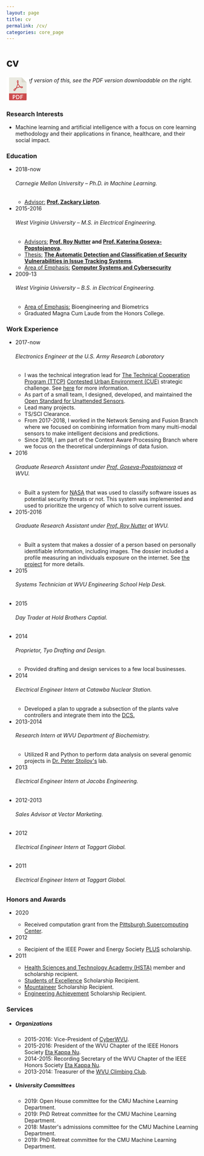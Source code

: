 ```yaml
---
layout: page
title: cv
permalink: /cv/
categories: core_page
---
```


<h1>cv</h1>
<h6>For a brief version of this, see the PDF version downloadable on the right.</h6>

<!-- Place PDF download link at the top right. -->
<div class="row" style="margin-top: -3.5em;">
	<a class="ml-auto mr-2" href="/assets/pdf/vitae.pdf" target="_blank">
	  <img height="60px" src="/assets/img/pdf_icon.svg" />
	</a>
</div>


<div class="cv">
	<div class="card mt-3 p-3">
	  <h3 class="card-title">Research Interests</h3>
	    <div>
				<ul class="card-text font-weight-light list-group list-group-flush">
					<li class="list-group-item">Machine learning and artificial intelligence with a focus on core learning methodology and their applications in finance, healthcare, and their social impact.</li>
				</ul>
			</div>
		</div>
		<div class="card mt-3 p-3">
			<h3 class="card-title">Education</h3>
			<div>
				<ul class="card-text font-weight-light list-group list-group-flush">
					<li class="list-group-item">
						<div class="row">
								<div class="col-xs-2 cl-sm-2 col-md-auto text-left" style="width: 75px;">
									<span class="badge font-weight-bold danger-color-dark text-uppercase align-middle" style="width: 75px;">
										2018-now
									</span>
								</div>
							<div class="col-xs-10 cl-sm-10 col-md mt-2 mt-md-0">
								<h6 class="title font-weight-bold ml-1 ml-md-4">Carnegie Mellon University – Ph.D. in Machine Learning.</h6>
								<ul class="items">
									<li>
										<span class="item"><u>Advisor:</u> <a href="http://zacklipton.com/" target="_blank"><b>Prof. Zackary Lipton</b></a>.</span>
									</li>
									<!-- <li>
										<span class="item-title">I do research on topics related to <b>self-reflection in machine learning</b>:</span>
										<ul class="subitems">
											<li><span class="subitem">I have developed multiple methods for using unlabeled data to estimate the accuracies of several different classifiers performing the same task, that I have presented at Uncertainty in Artificial Intelligence (<b>UAI</b>) in 2014, International Conference in Machine Learning (<b>ICML</b>) in 2016, and at Neural Information Processing Systems (<b>NIPS</b>) in 2017.</span></li>
											<li><span class="subitem">I have developed a method for performing <b>low-resource and zero-shot multilingual machine translation</b>.</span></li>
											<li><span class="subitem">I am developing a self-reflection mechanism for machine learning systems and I am applying it in NELL.</span></li>
											<li><span class="subitem">I am working on a new framework for learning where agreement among multiple agents is the objective.</span></li>
										</ul>
									</li> -->
								</ul>
							</div>
						</div>
					</li>
					<li class="list-group-item">
						<div class="row">
								<div class="col-xs-2 cl-sm-2 col-md-auto text-left" style="width: 75px;">
									<span class="badge font-weight-bold danger-color-dark text-uppercase align-middle" style="width: 75px;">
										2015-2016
									</span>
								</div>
							<div class="col-xs-10 cl-sm-10 col-md mt-2 mt-md-0">
								<h6 class="title font-weight-bold ml-1 ml-md-4">West Virginia University – M.S. in Electrical Engineering.</h6>
									<ul class="items">
										<li>
											<span class="item"><u>Advisors:</u> <b><a href="https://www.statler.wvu.edu/faculty-staff/faculty/roy-nutter" target="_blank">Prof. Roy Nutter</a> and <a href="http://community.wvu.edu/~kagoseva/" target="_blank">Prof. Katerina Goseva-Popstojanova</a>.</b></span>
										</li>
										<li>
											<span class="item"><u>Thesis:</u> <b><a href="/assets/pdf/MS/MSThesis.pdf">The Automatic Detection and Classification of Security Vulnerabilities in Issue Tracking Systems</a></b>.</span>
										</li>
										<li>
											<span class="item"><u>Area of Emphasis:</u> <b><a href="http://catalog.wvu.edu/graduate/collegeofengineeringandmineralresources/thelanedepartmentofcomputerscienceandelectricalengineering/ee/#masterstext">Computer Systems and Cybersecurity</a></b></span>
										</li>
									</ul></div>
						</div>
					</li>
					<li class="list-group-item">
						<div class="row">
							<div class="col-xs-2 cl-sm-2 col-md-auto text-left" style="width: 75px;">
								<span class="badge font-weight-bold danger-color-dark text-uppercase align-middle" style="width: 75px;">
									2009-13
								</span>
							</div>
						<div class="col-xs-10 cl-sm-10 col-md mt-2 mt-md-0">
							<h6 class="title font-weight-bold ml-1 ml-md-4">West Virginia University – B.S. in Electrical Engineering.</h6>
							<ul class="items">
								<li>
									<span class="item"><u>Area of Emphasis:</u> Bioengineering and Biometrics</span>
								</li>
								<li>
									<span class="item">Graduated Magna Cum Laude from the Honors College.</span>
								</li>
							</ul>
						</div>
						</div>
					</li>
				</ul>
			</div>
		</div>
		<div class="card mt-3 p-3">
			<h3 class="card-title">Work Experience</h3>
			<div>
				<ul class="card-text font-weight-light list-group list-group-flush">
					<li class="list-group-item">
						<div class="row">
								<div class="col-xs-2 cl-sm-2 col-md-auto text-left" style="width: 75px;">
									<span class="badge font-weight-bold danger-color-dark text-uppercase align-middle" style="width: 75px;">
										2017-now
									</span>
								</div>
							<div class="col-xs-10 cl-sm-10 col-md mt-2 mt-md-0">
								<h6 class="title font-weight-bold ml-1 ml-md-4">Electronics Engineer at the U.S. Army Research Laboratory</h6>
								<ul class="items">
									<li>
										<span class="item">I was the technical integration lead for <a href="https://www.acq.osd.mil/ttcp/">The Technical Cooperation Program (TTCP)</a> <a href="https://www.army.mil/article/230259/multinational_partners_find_new_york_ideal_to_test_urban_warfare_technologies">Contested Urban Environment (CUE)</a> strategic challenge. See <a href="https://www.c4isrnet.com/intel-geoint/sensors/2017/11/30/five-eyes-test-new-tech-in-exercise-for-reducing-urban-combat-risks/">here</a> for more information.</span>
									</li>
									<li>
										<span class="item">As part of a small team, I designed, developed, and maintained the <a href="/assets/pdf/ARL/OSUSGuide.pdf">Open Standard for Unattended Sensors</a>.</span>
									</li>
									<li>
										<span class="item">Lead many projects.</span>
									</li>
									<li>
										<span class="item">TS/SCI Clearance.</span>
									</li>
									<li>
										<span class="item">From 2017-2018, I worked in the Network Sensing and Fusion Branch where we focused on combining information from many multi-modal sensors to make intelligent decisions and predictions.</span>
									</li>
									<li>
										<span class="item">Since 2018, I am part of the Context Aware Processing Branch where we focus on the theoretical underpinnings of data fusion.</span>
									</li>
									<!-- <li>
										<span class="item-title">I do research on topics related to <b>self-reflection in machine learning</b>:</span>
										<ul class="subitems">
											<li><span class="subitem">I have developed multiple methods for using unlabeled data to estimate the accuracies of several different classifiers performing the same task, that I have presented at Uncertainty in Artificial Intelligence (<b>UAI</b>) in 2014, International Conference in Machine Learning (<b>ICML</b>) in 2016, and at Neural Information Processing Systems (<b>NIPS</b>) in 2017.</span></li>
											<li><span class="subitem">I have developed a method for performing <b>low-resource and zero-shot multilingual machine translation</b>.</span></li>
											<li><span class="subitem">I am developing a self-reflection mechanism for machine learning systems and I am applying it in NELL.</span></li>
											<li><span class="subitem">I am working on a new framework for learning where agreement among multiple agents is the objective.</span></li>
										</ul>
									</li> -->
								</ul>
							</div>
						</div>
					</li>
					<li class="list-group-item">
						<div class="row">
								<div class="col-xs-2 cl-sm-2 col-md-auto text-left" style="width: 75px;">
									<span class="badge font-weight-bold danger-color-dark text-uppercase align-middle" style="width: 75px;">
										2016
									</span>
								</div>
							<div class="col-xs-10 cl-sm-10 col-md mt-2 mt-md-0">
								<h6 class="title font-weight-bold ml-1 ml-md-4">Graduate Research Assistant under <a href="http://community.wvu.edu/~kagoseva/" target="_blank">Prof. Goseva-Popstojanova</a> at WVU.</h6>
									<ul class="items">
										<li>
											<span class="item">Built a system for <a href="https://www.nasa.gov/">NASA</a> that was used to classify software issues as potential security threats or not.  This system was implemented and used to prioritize the urgency of which to solve current issues.</span>
										</li>
									</ul>
								</div>
						</div>
					</li>
					<li class="list-group-item">
						<div class="row">
							<div class="col-xs-2 cl-sm-2 col-md-auto text-left" style="width: 75px;">
								<span class="badge font-weight-bold danger-color-dark text-uppercase align-middle" style="width: 75px;">
									2015-2016
								</span>
							</div>
							<div class="col-xs-10 cl-sm-10 col-md mt-2 mt-md-0">
								<h6 class="title font-weight-bold ml-1 ml-md-4">Graduate Research Assistant under <a href="https://www.statler.wvu.edu/faculty-staff/faculty/roy-nutter" target="_blank">Prof. Roy Nutter</a> at WVU.</h6>
								<ul class="items">
									<li>
										<span class="item">Built a system that makes a dossier of a person based on personally identifiable information, including images.  The dossier included a profile measuring an individuals exposure on the internet.  See <a href="">the project</a> for more details.</span>
									</li>
								</ul>
							</div>
						</div>
					</li>
					<li class="list-group-item">
						<div class="row">
							<div class="col-xs-2 cl-sm-2 col-md-auto text-left" style="width: 75px;">
								<span class="badge font-weight-bold danger-color-dark text-uppercase align-middle" style="width: 75px;">
									2015
								</span>
							</div>
							<div class="col-xs-10 cl-sm-10 col-md mt-2 mt-md-0">
								<h6 class="title font-weight-bold ml-1 ml-md-4">Systems Technician at WVU Engineering School Help Desk.</h6>
							</div>
						</div>
					</li>
					<li class="list-group-item">
						<div class="row">
							<div class="col-xs-2 cl-sm-2 col-md-auto text-left" style="width: 75px;">
								<span class="badge font-weight-bold danger-color-dark text-uppercase align-middle" style="width: 75px;">
									2015
								</span>
							</div>
							<div class="col-xs-10 cl-sm-10 col-md mt-2 mt-md-0">
								<h6 class="title font-weight-bold ml-1 ml-md-4">Day Trader at Hold Brothers Captial.</h6>
							</div>
						</div>
					</li>
					<li class="list-group-item">
						<div class="row">
							<div class="col-xs-2 cl-sm-2 col-md-auto text-left" style="width: 75px;">
								<span class="badge font-weight-bold danger-color-dark text-uppercase align-middle" style="width: 75px;">
									2014
								</span>
							</div>
							<div class="col-xs-10 cl-sm-10 col-md mt-2 mt-md-0">
								<h6 class="title font-weight-bold ml-1 ml-md-4">Proprietor, Tyo Drafting and Design.</h6>
								<ul class="items">
									<li>
										<span class="item">Provided drafting and design services to a few local businesses.</span>
									</li>
								</ul>
							</div>
						</div>
					</li>
					<li class="list-group-item">
						<div class="row">
							<div class="col-xs-2 cl-sm-2 col-md-auto text-left" style="width: 75px;">
								<span class="badge font-weight-bold danger-color-dark text-uppercase align-middle" style="width: 75px;">
									2014
								</span>
							</div>
							<div class="col-xs-10 cl-sm-10 col-md mt-2 mt-md-0">
								<h6 class="title font-weight-bold ml-1 ml-md-4">Electrical Engineer Intern at Catawba Nuclear Station.</h6>
								<ul class="items">
									<li>
										<span class="item">Developed a plan to upgrade a subsection of the plants valve controllers and integrate them into the <a href="https://en.wikipedia.org/wiki/Distributed_control_system">DCS.</a></span>
									</li>
								</ul>
							</div>
						</div>
					</li>
					<li class="list-group-item">
						<div class="row">
							<div class="col-xs-2 cl-sm-2 col-md-auto text-left" style="width: 75px;">
								<span class="badge font-weight-bold danger-color-dark text-uppercase align-middle" style="width: 75px;">
									2013-2014
								</span>
							</div>
							<div class="col-xs-10 cl-sm-10 col-md mt-2 mt-md-0">
								<h6 class="title font-weight-bold ml-1 ml-md-4">Research Intern at WVU Department of Biochemistry.</h6>
								<ul class="items">
									<li>
										<span class="item">Utilized R and Python to perform data analysis on several genomic projects in <a href="https://directory.hsc.wvu.edu/Profile/33977">Dr. Peter Stoilov's</a> lab.</span>
									</li>
								</ul>
							</div>
						</div>
					</li>
					<li class="list-group-item">
						<div class="row">
							<div class="col-xs-2 cl-sm-2 col-md-auto text-left" style="width: 75px;">
								<span class="badge font-weight-bold danger-color-dark text-uppercase align-middle" style="width: 75px;">
									2013
								</span>
							</div>
							<div class="col-xs-10 cl-sm-10 col-md mt-2 mt-md-0">
								<h6 class="title font-weight-bold ml-1 ml-md-4">Electrical Engineer Intern at Jacobs Engineering.</h6>
							</div>
						</div>
					</li>
					<li class="list-group-item">
						<div class="row">
							<div class="col-xs-2 cl-sm-2 col-md-auto text-left" style="width: 75px;">
								<span class="badge font-weight-bold danger-color-dark text-uppercase align-middle" style="width: 75px;">
									2012-2013
								</span>
							</div>
							<div class="col-xs-10 cl-sm-10 col-md mt-2 mt-md-0">
								<h6 class="title font-weight-bold ml-1 ml-md-4">Sales Advisor at Vector Marketing.</h6>
							</div>
						</div>
					</li>
					<li class="list-group-item">
						<div class="row">
							<div class="col-xs-2 cl-sm-2 col-md-auto text-left" style="width: 75px;">
								<span class="badge font-weight-bold danger-color-dark text-uppercase align-middle" style="width: 75px;">
									2012
								</span>
							</div>
							<div class="col-xs-10 cl-sm-10 col-md mt-2 mt-md-0">
								<h6 class="title font-weight-bold ml-1 ml-md-4">Electrical Engineer Intern at Taggart Global.</h6>
							</div>
						</div>
					</li>
					<li class="list-group-item">
						<div class="row">
							<div class="col-xs-2 cl-sm-2 col-md-auto text-left" style="width: 75px;">
								<span class="badge font-weight-bold danger-color-dark text-uppercase align-middle" style="width: 75px;">
									2011
								</span>
							</div>
							<div class="col-xs-10 cl-sm-10 col-md mt-2 mt-md-0">
								<h6 class="title font-weight-bold ml-1 ml-md-4">Electrical Engineer Intern at Taggart Global.</h6>
							</div>
						</div>
					</li>
				</ul>
			</div>
		</div>
		<div class="card mt-3 p-3">
			<h3 class="card-title">Honors and Awards</h3>
			<div>
				<ul class="card-text font-weight-light list-group list-group-flush">
					<li class="list-group-item">
						<div class="row">
								<div class="col-xs-2 cl-sm-2 col-md-auto text-left" style="width: 75px;">
									<span class="badge font-weight-bold danger-color-dark text-uppercase align-middle" style="width: 75px;">
										2020
									</span>
								</div>
							<div class="col-xs-10 cl-sm-10 col-md mt-2 mt-md-0">
								<ul class="items">
									<li><span class="item">Received computation grant from the <a href="https://portal.xsede.org/#/guest">Pittsburgh Supercomputing Center</a>.</span></li>
								</ul>
							</div>
						</div>
					</li>
					<li class="list-group-item">
						<div class="row">
								<div class="col-xs-2 cl-sm-2 col-md-auto text-left" style="width: 75px;">
									<span class="badge font-weight-bold danger-color-dark text-uppercase align-middle" style="width: 75px;">
										2012
									</span>
								</div>
							<div class="col-xs-10 cl-sm-10 col-md mt-2 mt-md-0">
								<ul class="items">
									<li><span class="item">Recipient of the IEEE Power and Energy Society <a href="https://www.ieee-pes.org/pes-communities/students/pes-scholarship-plus-initiative">PLUS</a> scholarship.</span></li>
								</ul>
							</div>
						</div>
					</li>
					<li class="list-group-item">
						<div class="row">
								<div class="col-xs-2 cl-sm-2 col-md-auto text-left" style="width: 75px;">
									<span class="badge font-weight-bold danger-color-dark text-uppercase align-middle" style="width: 75px;">
										2011
									</span>
								</div>
							<div class="col-xs-10 cl-sm-10 col-md mt-2 mt-md-0">
								<ul class="items">
									<li><span class="item"><a href="http://www.wv-hsta.org/">Health Sciences and Technology Academy (HSTA)</a> member and scholarship recipient.</span></li>
									<li><span class="item"><a href="https://financialaid.wvu.edu/home/scholarships/freshmen/residents">Students of Excellence</a> Scholarship Recipient.</span></li>
									<li><span class="item"><a href="https://financialaid.wvu.edu/home/scholarships/freshmen/residents">Mountaineer</a> Scholarship Recipient.</span></li>
									<li><span class="item"><a href="https://financialaid.wvu.edu/home/scholarships/freshmen/residents">Engineering Achievement</a> Scholarship Recipient.</span></li>
								</ul>
							</div>
						</div>
					</li>
				</ul>
			</div>
		</div>
		<div class="card mt-3 p-3">
			<h3 class="card-title">Services</h3>
			<div>
				<ul class="card-text font-weight-light list-group list-group-flush">
					<li class="list-group-item">
					<h5 class="font-italic">Organizations</h5>
						<ul class="subitems">
							<li><span class="subitem">2015-2016: Vice-President of <a href="https://cyberwvu.orgs.wvu.edu/">CyberWVU</a>.</span></li>
							<li><span class="subitem">2015-2016: President of the WVU Chapter of the IEEE Honors Society <a href="https://hkn.orgs.wvu.edu/">Eta Kappa Nu</a>.</span></li>
							<li><span class="subitem">2014-2015:  Recording Secretary of the WVU Chapter of the IEEE Honors Society <a href="https://hkn.orgs.wvu.edu/">Eta Kappa Nu</a>.</span></li>
							<li><span class="subitem">2013-2014: Treasurer of the <a href="https://www.facebook.com/people/Wvu-Climbing-Club-Officers/100013261035432">WVU Climbing Club</a>.</span></li>
						</ul>
					</li>
					<li class="list-group-item">
					<h5 class="font-italic">University Committees</h5>
						<ul class="subitems">
							<li><span class="subitem">2019: Open House committee for the CMU Machine Learning Department.</span></li>
							<li><span class="subitem">2019: PhD Retreat committee for the CMU Machine Learning Department.</span></li>
							<li><span class="subitem">2018: Master's admissions committee for the CMU Machine Learning Department.</span></li>
							<li><span class="subitem">2019: PhD Retreat committee for the CMU Machine Learning Department.</span></li>
						</ul>
					</li>
				</ul>
			</div>
		</div>
	</div>
